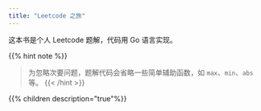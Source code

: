 ```yaml
---
title: "Leetcode 之旅"
---
```


这本书是个人 Leetcode 题解，代码用 Go 语言实现。

{{% hint note %}}
> 为忽略次要问题，题解代码会省略一些简单辅助函数，如 `max`、`min`、`abs` 等。
{{< /hint >}}

{{% children description="true"%}}

